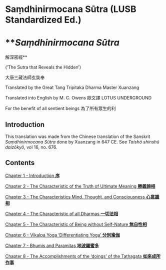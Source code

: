 # Saṃdhinirmocana Sūtra (LUSB Standardized Ed.)

# ***Saṃdhinirmocana Sūtra*
解深密經**

(’The Sutra that Reveals the Hidden’) 

大唐三藏法師玄奘奉

Translated by the Great Tang Tripitaka Dharma Master Xuanzang

Translated into English by M. C. Owens
歐文譯
LOTUS UNDERGROUND 

For the benefit of all sentient beings
為了所有眾生的利

## Introduction

This translation was made from the Chinese translation of the Sanskrit *Saṃdhinirmocana*
*Sūtra* done by Xuanzang in 647 CE. See *Taishō shinshū daizōkyō*, vol 16, no. 676.

## Contents

[Chapter 1 - Introduction  **序**](Sam%CC%A3dhinirmocana%20Su%CC%84tra%20(LUSB%20Standardized%20Ed%20)%20494750121447412c9467488ec8a0be0e/Chapter%201%20-%20Introduction%20%E5%BA%8F%20317af7a38235434e83e58123308a7451.md)

[Chapter 2 - The Characteristic of the Truth of Ultimate Meaning **勝義諦相**](Sam%CC%A3dhinirmocana%20Su%CC%84tra%20(LUSB%20Standardized%20Ed%20)%20494750121447412c9467488ec8a0be0e/Chapter%202%20-%20The%20Characteristic%20of%20the%20Truth%20of%20Ult%20afe117cda24440d98c731e196c93f145.md)

[Chapter 3 - The Characteristics Mind, Thought, and Consciousness **心意識相**](Sam%CC%A3dhinirmocana%20Su%CC%84tra%20(LUSB%20Standardized%20Ed%20)%20494750121447412c9467488ec8a0be0e/Chapter%203%20-%20The%20Characteristics%20Mind,%20Thought,%20and%20dcb11c5699b54793a0adf93c2d46b606.md)

[Chapter 4 - The Characteristic of all Dharmas **一切法相**](Sam%CC%A3dhinirmocana%20Su%CC%84tra%20(LUSB%20Standardized%20Ed%20)%20494750121447412c9467488ec8a0be0e/Chapter%204%20-%20The%20Characteristic%20of%20all%20Dharmas%20%E4%B8%80%E5%88%87%E6%B3%95%E7%9B%B8%2050cd496dd73742c586eb62a2b433d4ff.md)

[Chapter 5 - The Characteristic of Being without Self-Nature **無自性相**](Sam%CC%A3dhinirmocana%20Su%CC%84tra%20(LUSB%20Standardized%20Ed%20)%20494750121447412c9467488ec8a0be0e/Chapter%205%20-%20The%20Characteristic%20of%20Being%20without%20Se%2020957f6ac8384ce08defbc27657a4f08.md)

[Chapter 6 - Vikalpa Yoga ‘Differentiating Yoga’ **分別瑜伽** ](Sam%CC%A3dhinirmocana%20Su%CC%84tra%20(LUSB%20Standardized%20Ed%20)%20494750121447412c9467488ec8a0be0e/Chapter%206%20-%20Vikalpa%20Yoga%20%E2%80%98Differentiating%20Yoga%E2%80%99%20%E5%88%86%E5%88%A5%205630e784745543a1923930221e7c947a.md)

[Chapter 7 - Bhumis and Paramitas **地波羅蜜多**](Sam%CC%A3dhinirmocana%20Su%CC%84tra%20(LUSB%20Standardized%20Ed%20)%20494750121447412c9467488ec8a0be0e/Chapter%207%20-%20Bhumis%20and%20Paramitas%20%E5%9C%B0%E6%B3%A2%E7%BE%85%E8%9C%9C%E5%A4%9A%20dc3d8efcbc5c4e3688e365d7ea4d4f6e.md)

[Chapter 8 - The Accomplishments of the ‘doings’ of the Tathagata **如來成所作事**](Sam%CC%A3dhinirmocana%20Su%CC%84tra%20(LUSB%20Standardized%20Ed%20)%20494750121447412c9467488ec8a0be0e/Chapter%208%20-%20The%20Accomplishments%20of%20the%20%E2%80%98doings%E2%80%99%20of%201dcf06a690524faf81b3cdb98051e628.md)